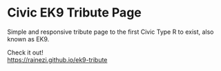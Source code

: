 # Civic EK9 Tribute Page

Simple and responsive tribute page to the first Civic Type R to exist, also known as EK9.

Check it out! <br>
https://rainezi.github.io/ek9-tribute
